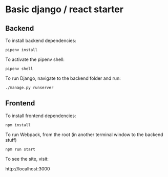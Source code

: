 # Basic django / react starter

## Backend

To install backend dependencies:

`pipenv install`

To activate the pipenv shell:

`pipenv shell`

To run Django, navigate to the backend folder and run:

`./manage.py runserver`

## Frontend

To install frontend dependencies:

`npm install`

To run Webpack, from the root (in another terminal window to the backend stuff)

`npm run start`

To see the site, visit:

http://localhost:3000
